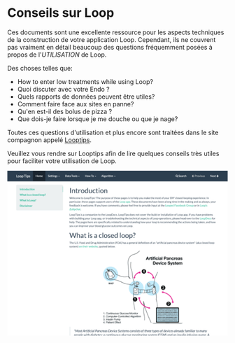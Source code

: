 # Conseils sur Loop

Ces documents sont une excellente ressource pour les aspects techniques de la construction de votre application Loop.  Cependant, ils ne couvrent pas vraiment en détail beaucoup des questions fréquemment posées à propos de l'*UTILISATION* de Loop.

Des choses telles que:

* How to enter low treatments while using Loop?
* Quoi discuter avec votre Endo ?
* Quels rapports de données peuvent être utiles?
* Comment faire face aux sites en panne?
* Qu'en est-il des bolus de pizza ?
* Que dois-je faire lorsque je me douche ou que je nage?

Toutes ces questions d'utilisation et plus encore sont traitées dans le site compagnon appelé [Looptips](https://looptips.org).

Veuillez vous rendre sur Looptips afin de lire quelques conseils très utiles pour faciliter votre utilisation de Loop.

![img/looptips.png](img/looptips.png)
